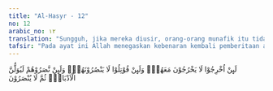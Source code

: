 ```yaml
---
title: "Al-Hasyr - 12"
no: 12
arabic_no: ١٢
translation: "Sungguh, jika mereka diusir, orang-orang munafik itu tidak akan keluar bersama mereka, dan jika mereka di-perangi; mereka (juga) tidak akan menolongnya; dan kalau pun mereka menolongnya pastilah mereka akan berpaling lari ke belakang, kemudian mereka tidak akan mendapat pertolongan. "
tafsir: "Pada ayat ini Allah menegaskan kebenaran kembali pemberitaan akan terjadinya suatu peristiwa pada masa yang akan datang dengan menyatakan bahwa sebenarnya jika Bani Nadhir itu diusir dari kota Medinah, tidak ada orang munafik yang ikut bersama mereka. Demikian pula jika Muhammad saw memerangi Bani Nadhir, mereka pun tidak akan memberikan pertolongan dan Bani Nadhir akan kalah, karena Allah tidak memberi pertolongan kepada mereka."
---
```

لَىِٕنْ اُخْرِجُوْا لَا يَخْرُجُوْنَ مَعَهُمْۚ وَلَىِٕنْ قُوْتِلُوْا لَا يَنْصُرُوْنَهُمْۚ وَلَىِٕنْ نَّصَرُوْهُمْ لَيُوَلُّنَّ الْاَدْبَارَۙ ثُمَّ لَا يُنْصَرُوْنَ 